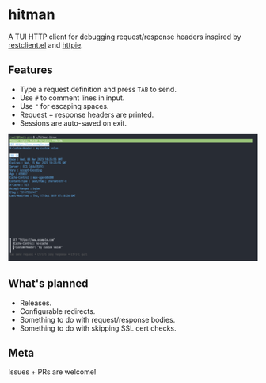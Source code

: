 # hitman

A TUI HTTP client for debugging request/response headers inspired by [restclient.el](https://github.com/pashky/restclient.el) and [httpie](https://github.com/httpie/httpie).

## Features

* Type a request definition and press `TAB` to send.
* Use `#` to comment lines in input.
* Use `"` for escaping spaces.
* Request + response headers are printed.
* Sessions are auto-saved on exit.

![an image](docs/1.PNG)

## What's planned
* Releases.
* Configurable redirects.
* Something to do with request/response bodies.
* Something to do with skipping SSL cert checks.

## Meta
Issues + PRs are welcome!
